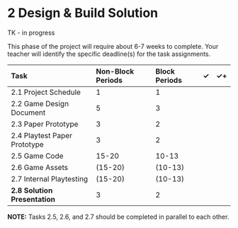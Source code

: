 # 2 Design & Build Solution

TK - in progress

This phase of the project will require about 6-7 weeks to complete. Your teacher will identify the specific deadline\(s\) for the task assignments.

| Task | Non-Block Periods | Block Periods | ✓ | ✓+ |
| :--- | :--- | :--- | :--- | :--- |
| 2.1 Project Schedule | 1 | 1 |  |  |
| 2.2 Game Design Document | 5 | 3 |  |  |
| 2.3 Paper Prototype | 3 | 2 |  |  |
| 2.4 Playtest Paper Prototype | 3 | 2 |  |  |
| 2.5 Game Code | 15-20 | 10-13 |  |  |
| 2.6 Game Assets | \(15-20\) | \(10-13\) |  |  |
| 2.7 Internal Playtesting | \(15-20\) | \(10-13\) |  |  |
| **2.8 Solution Presentation** | 3 | 2 |  |  |

**NOTE:** Tasks 2.5, 2.6, and 2.7 should be completed in parallel to each other.

